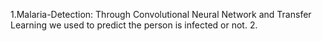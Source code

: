  1.Malaria-Detection: Through Convolutional Neural Network and Transfer Learning we used to predict the person is infected or not.
 2.
